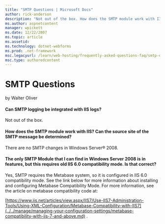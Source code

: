 ```yaml
---
title: "SMTP Questions | Microsoft Docs"
author: rick-anderson
description: "Not out of the box. How does the SMTP module work with IIS? Can the source site of the SMTP message be determined? There are no SMTP changes in Windows Serve..."
ms.author: aspnetcontent
manager: wpickett
ms.date: 12/22/2007
ms.topic: article
ms.assetid: 
ms.technology: dotnet-webforms
ms.prod: .net-framework
msc.legacyurl: /learn/web-hosting/frequently-asked-questions-faq/smtp-questions
msc.type: authoredcontent
---
```

SMTP Questions
====================
by Walter Oliver

#### Can SMTP logging be integrated with IIS logs?

Not out of the box.

#### How does the SMTP module work with IIS? Can the source site of the SMTP message be determined?

There are no SMTP changes in Windows Server® 2008.

#### The only SMTP Module that I can find in Windows Server 2008 is in features, but this requires old IIS 6.0 compatibility mode. Is that correct?

Yes, SMTP requires the Metabase system, so it is configured in IIS 6.0 compatibility mode. See the link below for more information about installing and configuring Metabase Compatibility Mode. For more information, see the article on metabase compatibility code at:

[https://www.iis.net/articles/view.aspx/IIS7/Use-IIS7-Administration-Tools/Using-XML-Configuration/Metabase-Compatibility-with-IIS7](../../manage/managing-your-configuration-settings/metabase-compatibility-with-iis-7-and-above.md) .